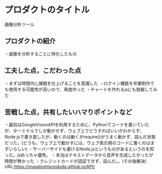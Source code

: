 # プロダクトのタイトル
画像分析ツール
## プロダクトの紹介
・画像を分析することに特化したもの
## 工夫した点，こだわった点
・まずは時間内に課題を仕上げることを意識した
・ログイン機能を卒業制作でも使用する可能性が高いので、再度作った
・チャートを作れるjsにも挑戦してみた
## 苦戦した点，共有したいハマりポイントなど
・最初はGoogleVisionAPIを利用するために、Pythonでコードを書いていたが、ターミナルでしか動かせず、ウェブ上でどうすればいいかわからず、Node.jsで書き直したが、動くのは動くがrequire()がうまく動かず、詰んだ状態だった。(どうも、ウェブ上で動かすには、ウェブ表示用のコードに書くのはまずいらしい)
・サーバーサイドも書けるNode.jsというものがあるというのを知った。jsめっちゃ優秀。
・本当はテキストデータから音声を生成したかったが時間が無かった
・クレジットカードが認証できず、詰んだ。。(その後解決)
URL;https://masatoshisondoda.github.io/API/
